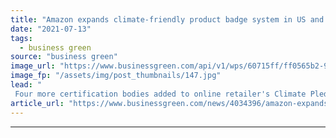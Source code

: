 ```yaml
---
title: "Amazon expands climate-friendly product badge system in US and Europe"
date: "2021-07-13"
tags: 
  - business green
source: "business green"
image_url: "https://www.businessgreen.com/api/v1/wps/60715ff/ff0565b2-9da1-4afe-b813-6391fcce6b64/7/Amazon-parcel-185x114.jpg"
image_fp: "/assets/img/post_thumbnails/147.jpg"
lead: "
 Four more certification bodies added to online retailer's Climate Pledge Friendly scheme covering chemicals, organic items, animal welfare and human health ..."
article_url: "https://www.businessgreen.com/news/4034396/amazon-expands-climate-friendly-product-badge-us-europe"
---
```


---
